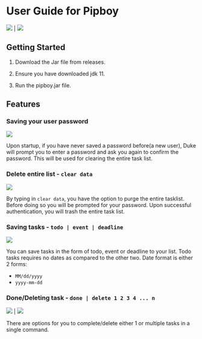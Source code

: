 # User Guide for Pipboy

![](Ui.png) | ![](Help.png)

## Getting Started

1. Download the Jar file from releases.

2. Ensure you have downloaded jdk 11.

3. Run the pipboy.jar file.

## Features 
 
### Saving your user password

![](Password.png)

Upon startup, if you have never saved a password before(a new user),
Duke will prompt you to enter a password and ask you again to confirm the password.
This will be used for clearing the entire task list.


### Delete entire list - `clear data`

![](ClearData.png)

By typing in `clear data`, you have the option to purge the entire tasklist. Before doing so 
you will be prompted for your password. Upon successful authentication, you will trash the entire task
list.

### Saving tasks - `todo | event | deadline`

![](DateFormat.png)

You can save tasks in the form of todo, event or deadline to your list.
Todo tasks requires no dates as compared to the other two.
Date format is either 2 forms: 
 - `MM/dd/yyyy`
 - `yyyy-mm-dd`

### Done/Deleting task - `done | delete 1 2 3 4 ... n`

![](Done.png) | ![](Delete.png)

There are options for you to complete/delete either 1 or multiple tasks in a single command.
